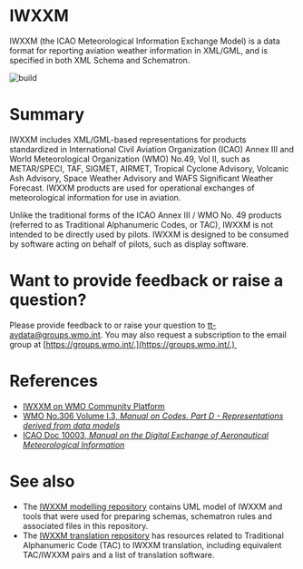 # IWXXM

IWXXM (the ICAO Meteorological Information Exchange Model) is a data format for reporting aviation weather information in XML/GML, and is specified in both XML Schema and Schematron.

![build](https://github.com/wmo-im/iwxxm/workflows/build/badge.svg)

# Summary

IWXXM includes XML/GML-based representations for products standardized in International Civil Aviation Organization (ICAO) Annex III and World Meteorological Organization (WMO) No.49, Vol II, such as METAR/SPECI, TAF, SIGMET, AIRMET, Tropical Cyclone Advisory, Volcanic Ash Advisory, Space Weather Advisory and WAFS Significant Weather Forecast. IWXXM products are used for operational exchanges of meteorological information for use in aviation.

Unlike the traditional forms of the ICAO Annex III / WMO No. 49 products (referred to as Traditional Alphanumeric Codes, or TAC), IWXXM is not intended to be directly used by pilots. IWXXM is designed to be consumed by software acting on behalf of pilots, such as display software.

# Want to provide feedback or raise a question?

Please provide feedback to or raise your question to [tt-avdata@groups.wmo.int](mailto:tt-avdata@groups.wmo.int). You may also request a subscription to the email group at [https://groups.wmo.int/.](https://groups.wmo.int/.) 

# References

*   [IWXXM on WMO Community Platform](https://community.wmo.int/activity-areas/wis/iwxxm)
*   [WMO No.306 Volume I.3, _Manual on Codes. Part D - Representations derived from data models_](https://library.wmo.int/index.php?lvl=notice_display&id=19508)
*   [ICAO Doc 10003, _Manual on the Digital Exchange of Aeronautical Meteorological Information_](https://store.icao.int/en/manual-on-the-icao-meteorological-information-exchange-model-doc-10003)

# See also

*   The [IWXXM modelling repository](https://github.com/wmo-im/iwxxm-modelling) contains UML model of IWXXM and tools that were used for preparing schemas, schematron rules and associated files in this repository.
*   The [IWXXM translation repository](https://github.com/wmo-im/iwxxm-translation) has resources related to Traditional Alphanumeric Code (TAC) to IWXXM translation, including equivalent TAC/IWXXM pairs and a list of translation software.
